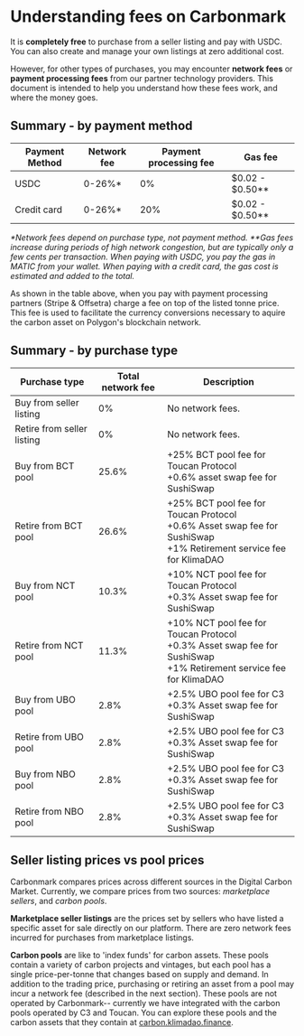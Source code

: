 # Understanding fees on Carbonmark

It is **completely free** to purchase from a seller listing and pay with USDC. You can also create and manage your own listings at zero additional cost.

However, for other types of purchases, you may encounter **network fees** or **payment processing fees** from our partner technology providers. This document is intended to help you understand how these fees work, and where the money goes.

## Summary - by payment method

| Payment Method | Network fee | Payment processing fee | Gas fee         |
|----------------|-------------|------------------------|-----------------|
| USDC           | 0-26%*      | 0%                     | $0.02 - $0.50** |
| Credit card    | 0-26%*      | 20%                    | $0.02 - $0.50** |

*\*Network fees depend on purchase type, not payment method.*
*\*\*Gas fees increase during periods of high network congestion, but are typically only a few cents per transaction. When paying with USDC, you pay the gas in MATIC from your wallet. When paying with a credit card, the gas cost is estimated and added to the total.*

As shown in the table above, when you pay with  payment processing partners (Stripe & Offsetra) charge a fee on top of the listed tonne price. This fee is used to facilitate the currency conversions necessary to aquire the carbon asset on Polygon's blockchain network.

## Summary - by purchase type
| Purchase type | Total network fee | Description |
|---|---|---|
| Buy from seller listing | 0% | No network fees. |
| Retire from seller listing | 0% | No network fees. |
| Buy from BCT pool | 25.6% | +25% BCT pool fee for Toucan Protocol<br>+0.6% asset swap fee for SushiSwap |
| Retire from BCT pool | 26.6% | +25% BCT pool fee for Toucan Protocol<br>+0.6% Asset swap fee for SushiSwap<br>+1% Retirement service fee for KlimaDAO |
| Buy from NCT pool | 10.3% | +10% NCT pool fee for Toucan Protocol<br>+0.3% Asset swap fee for SushiSwap |
| Retire from NCT pool | 11.3% | +10% NCT pool fee for Toucan Protocol<br>+0.3% Asset swap fee for SushiSwap<br>+1% Retirement service fee for KlimaDAO |
| Buy from UBO pool | 2.8% | +2.5% UBO pool fee for C3<br>+0.3% Asset swap fee for SushiSwap |
| Retire from UBO pool | 2.8% | +2.5% UBO pool fee for C3<br>+0.3% Asset swap fee for SushiSwap |
| Buy from NBO pool | 2.8% | +2.5% UBO pool fee for C3<br>+0.3% Asset swap fee for SushiSwap |
| Retire from NBO pool | 2.8% | +2.5% UBO pool fee for C3<br>+0.3% Asset swap fee for SushiSwap |

## Seller listing prices vs pool prices
Carbonmark compares prices across different sources in the Digital Carbon Market. Currently, we compare prices from two sources: *marketplace sellers*, and *carbon pools*.

**Marketplace seller listings** are the prices set by sellers who have listed a specific asset for sale directly on our platform. There are zero network fees incurred for purchases from marketplace listings.

**Carbon pools** are like to 'index funds' for carbon assets. These pools contain a variety of carbon projects and vintages, but each pool has a single price-per-tonne that changes based on supply and demand. In addition to the trading price, purchasing or retiring an asset from a pool may incur a network fee (described in the next section). These pools are not operated by Carbonmark-- currently we have integrated with the carbon pools operated by C3 and Toucan. You can explore these pools and the carbon assets that they contain at [carbon.klimadao.finance](https://carbon.klimadao.finance/).